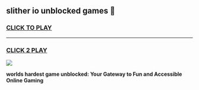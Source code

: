 
## slither io unblocked games 👋
<h3>
<a href="https://premium.freeplayer.one?title=slither_io_unblocked_games&ref=13F">CLICK TO PLAY</a></h3>
<hr>

<h3>
<a href="https://premium.freeplayer.one?title=slither_io_unblocked_games&ref=13F">CLICK 2 PLAY</a>
  
</h3>

<a href="https://premium.freeplayer.one?title=slither_io_unblocked_games&ref=12F/"><img src="https://clearcache.store/games.png"></a>


**worlds hardest game unblocked: Your Gateway to Fun and Accessible Online Gaming**
